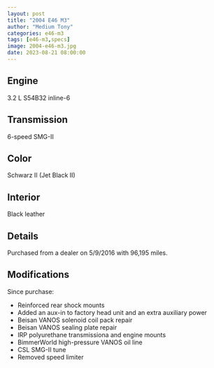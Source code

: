 ```yaml
---
layout: post
title: "2004 E46 M3"
author: "Medium Tony"
categories: e46-m3
tags: [e46-m3,specs]
image: 2004-e46-m3.jpg
date: 2023-08-21 08:00:00
---
```

## Engine
3.2 L S54B32 inline-6

## Transmission
6-speed SMG-II

## Color
Schwarz II (Jet Black II)

## Interior
Black leather

## Details
Purchased from a dealer on 5/9/2016 with 96,195 miles.

## Modifications
Since purchase:
* Reinforced rear shock mounts
* Added an aux-in to factory head unit and an extra auxiliary power
* Beisan VANOS solenoid coil pack repair
* Beisan VANOS sealing plate repair
* IRP polyurethane transmissiona and engine mounts
* BimmerWorld high-pressure VANOS oil line
* CSL SMG-II tune
* Removed speed limiter
